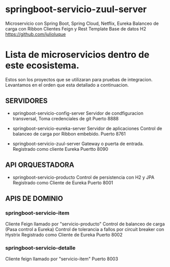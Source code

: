 # springboot-servicio-zuul-server
Microservicio con Spring Boot, Spring Cloud, Netflix, Eureka Balanceo de carga con Ribbon Clientes Feign y Rest Template Base de datos H2
https://github.com/julioluque

# Lista de microservicios dentro de este ecosistema.
Estos son los proyectos que se utilizaran para pruebas de integracion. 
Levantamos en el orden que esta detallado a continuacion.

## SERVIDORES
- springboot-servicio-config-server
Servidor de condfiguracion transversal, Toma credenciales de git
Puerto 8888

- springboot-servicio-eureka-server
Servidor de aplicaciones
Control de balanceo de carga por Ribbon embebido.
Puerto 8761

- springboot-servicio-zuul-server
Gateway o puerta de entrada.
Registrado como cliente Eureka
Puertto 8090


## API ORQUESTADORA
- springboot-servicio-producto
Control de persistencia con H2 y JPA
Registrado como Cliente de Eureka
Puerto 8001

## APIS DE DOMINIO
### springboot-servicio-item
Cliente Feign llamado por "servicio-producto"
Control de balanceo de carga (Pasa control a Eureka)
Control de tolerancia a fallos por circuit breaker con Hystrix
Registrado como Cliente de Eureka
Puerto 8002


### springboot-servicio-detalle
Cliente feign llamado por "servicio-item"
Puerto 8003
